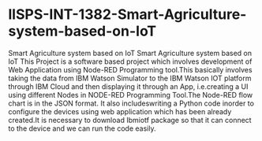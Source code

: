 # llSPS-INT-1382-Smart-Agriculture-system-based-on-IoT
Smart Agriculture system based on IoT
Smart Agriculture system based on IoT This Project is a software based project which involves development of Web Application using Node-RED Programming tool.This basically involves taking the data from IBM Watson Simulator to the IBM Watson IOT platform through IBM Cloud and then displaying it through an App, i.e.creating a UI using different Nodes in NODE-RED Programming Tool.The Node-RED flow chart is in the JSON format.
It also includeswriting a Python code inorder to configure the devices using web application which has been already created.It is necessary to download Ibmiotf package so that it can connect to the device and we can run the code easily.
